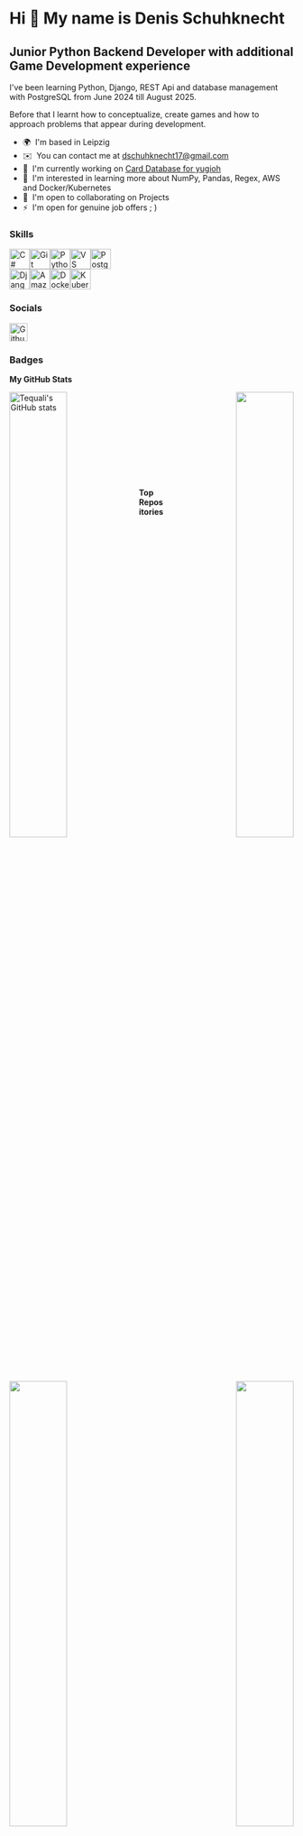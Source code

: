 Hi 👋 My name is Denis Schuhknecht
==================================

Junior Python Backend Developer with additional Game Development experience
---------------------------------------------------------------------------

I've been learning Python, Django, REST Api and database management with PostgreSQL from June 2024 till August 2025.

Before that I learnt how to conceptualize, create games and how to approach problems that appear during development.

* 🌍  I'm based in Leipzig
* ✉️  You can contact me at [dschuhknecht17@gmail.com](mailto:dschuhknecht17@gmail.com)
* 🚀  I'm currently working on [Card Database for yugioh](http://https://github.com/Tequali/Yugioh-Database)
* 🧠  I'm interested in learning more about NumPy, Pandas, Regex, AWS and Docker/Kubernetes
* 🤝  I'm open to collaborating on Projects
* ⚡  I'm open for genuine job offers ; )

### Skills


<p align="left">
<a href="https://docs.microsoft.com/en-us/dotnet/csharp/" target="_blank" rel="noreferrer"><img src="https://raw.githubusercontent.com/danielcranney/readme-generator/main/public/icons/skills/csharp-colored.svg" width="36" height="36" alt="C#" title="C#"/></a><a href="https://git-scm.com/" target="_blank" rel="noreferrer"><img src="https://raw.githubusercontent.com/danielcranney/readme-generator/main/public/icons/skills/git-colored.svg" width="36" height="36" alt="Git" title="Git"/></a><a href="https://www.python.org/" target="_blank" rel="noreferrer"><img src="https://raw.githubusercontent.com/danielcranney/readme-generator/main/public/icons/skills/python-colored.svg" width="36" height="36" alt="Python" title="Python"/></a><a href="https://code.visualstudio.com/" target="_blank" rel="noreferrer"><img src="https://raw.githubusercontent.com/danielcranney/readme-generator/main/public/icons/skills/visualstudiocode-colored.svg" width="36" height="36" alt="VS Code" title="VS Code"/></a><a href="https://www.postgresql.org/" target="_blank" rel="noreferrer"><img src="https://raw.githubusercontent.com/danielcranney/readme-generator/main/public/icons/skills/postgresql-colored.svg" width="36" height="36" alt="PostgreSQL" title="PostgreSQL"/></a>
<br />
<a href="https://www.djangoproject.com/" target="_blank" rel="noreferrer"><img src="https://raw.githubusercontent.com/danielcranney/readme-generator/main/public/icons/skills/django-colored.svg" width="36" height="36" alt="Django" title="Django"/></a><a href="https://aws.amazon.com" target="_blank" rel="noreferrer"><img src="https://github.com/weibeld/aws-icons-svg/blob/main/misc/aws/AWS_32.svg" width="36" height="36" alt="Amazon Web Services" title="Amazon Web Services"/></a><a href="https://www.docker.com/" target="_blank" rel="noreferrer"><img src="https://raw.githubusercontent.com/danielcranney/readme-generator/main/public/icons/skills/docker-colored.svg" width="36" height="36" alt="Docker" title="Docker"/></a><a href="https://kubernetes.io/" target="_blank" rel="noreferrer"><img src="https://raw.githubusercontent.com/danielcranney/readme-generator/main/public/icons/skills/kubernetes-colored.svg" width="36" height="36" alt="Kubernetes" title="Kubernetes"/></a>
</p>


### Socials

<p align="left"> <a href="https://www.github.com/Tequali" target="_blank" rel="noreferrer"> <picture> <source media="(prefers-color-scheme: dark)" srcset="https://raw.githubusercontent.com/danielcranney/readme-generator/main/public/icons/socials/github-dark.svg" /> <source media="(prefers-color-scheme: light)" srcset="https://raw.githubusercontent.com/danielcranney/readme-generator/main/public/icons/socials/github.svg" /> <img src="https://raw.githubusercontent.com/danielcranney/readme-generator/main/public/icons/socials/github.svg" width="32" height="32" alt="Github" title="Github" /> </picture> </a></p>

### Badges
<div>
<b>My GitHub Stats</b>
<div width="100%" align="center">
<a href="http://www.github.com/Tequali" align="left"><img align="left" width="45%" src="https://github-readme-stats.vercel.app/api?username=Tequali&show_icons=true&hide=&count_private=true&title_color=0891b2&text_color=ffffff&icon_color=0891b2&bg_color=1c1917&hide_border=true&show_icons=true" alt="Tequali's GitHub stats" /></a>
<a align="right" href="http://www.github.com/Tequali"><img align="right" width="45%" src="https://github-readme-activity-graph.vercel.app/graph?username=Tequali&title_color=0891b2&bg_color=1c1917&color=4A4A4A&line=0891b2&point=0891b2&area_color=0a6980&area=true&hide_border=true" width="500px"/>
</p></a><br/>
</div>
</div>
<br/>
<br/>
<br/>
<br/>
<br/>
<br/>
<br/>
<br/>
<br/>

<div>
<b>Top Repositories</b>

<div width="100%" align="center"><a href="https://github.com/Tequali/Yugioh-Database" align="left"><img align="left" width="45%" src="https://github-readme-stats.vercel.app/api/pin/?username=Tequali&repo=Yugioh-Database&title_color=0891b2&text_color=ffffff&icon_color=0891b2&bg_color=1c1917&hide_border=true&locale=en" /></a><a href="https://github.com/Tequali/quiz-with-database-connection" align="right"><img align="right" width="45%" src="https://github-readme-stats.vercel.app/api/pin/?username=Tequali&repo=quiz-with-database-connection&title_color=0891b2&text_color=ffffff&icon_color=0891b2&bg_color=1c1917&hide_border=true&locale=en" /></a></div>
</div>
